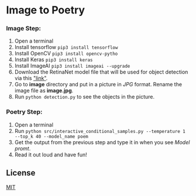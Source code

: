 
# Image to Poetry

### Image Step:
1. Open a terminal 
2. Install tensorflow ``pip3 install tensorflow``
3. Install OpenCV ``pip3 install opencv-pytho``
4. Install Keras ``pip3 install keras``
5. Install ImageAI ``pip3 install imageai --upgrade``
6. Download the RetinaNet model file that will be used for object detection via this ["link"](https://github.com/OlafenwaMoses/ImageAI/releases/download/1.0/resnet50_coco_best_v2.0.1.h5).
7. Go to **image** directory and put in a picture in *JPG* format. Rename the image file as **image.jpg**. 
8. Run ``python detection.py`` to see the objects in the picture.

### Poetry Step:
1. Open a terminal
2. Run ``python src/interactive_conditional_samples.py --temperature 1 --top_k 40 --model_name poem``
3. Get the output from the previous step and type it in when you see *Model promt*.
4. Read it out loud and have fun!

## License

[MIT](./LICENSE)
